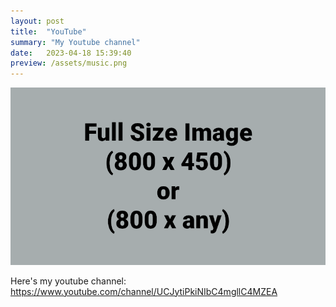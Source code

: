 ```yaml
---
layout: post
title:  "YouTube"
summary: "My Youtube channel"
date:   2023-04-18 15:39:40
preview: /assets/music.png
---
```


![Picture 1](/assets/fullsize.png)

Here's my youtube channel: https://www.youtube.com/channel/UCJytiPkiNIbC4mgllC4MZEA
